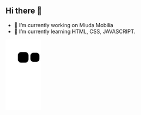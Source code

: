 ## Hi there 👋
- 🔭 I’m currently working on Miuda Mobilia
- 🌱 I’m currently learning HTML, CSS, JAVASCRIPT.



<div> 

  ![Snake animation](https://github.com/rafaballerini/rafaballerini/blob/output/github-contribution-grid-snake.svg)
 

</div>
